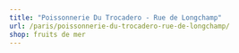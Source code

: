 ```yaml
---
title: "Poissonnerie Du Trocadero - Rue de Longchamp"
url: /paris/poissonnerie-du-trocadero-rue-de-longchamp/
shop: fruits de mer
---
```

